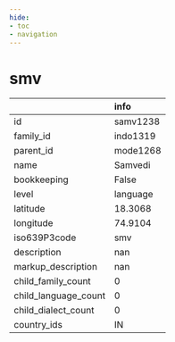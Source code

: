 ```yaml
---
hide:
- toc
- navigation
---
```

# smv
|                      | info     |
|:---------------------|:---------|
| id                   | samv1238 |
| family_id            | indo1319 |
| parent_id            | mode1268 |
| name                 | Samvedi  |
| bookkeeping          | False    |
| level                | language |
| latitude             | 18.3068  |
| longitude            | 74.9104  |
| iso639P3code         | smv      |
| description          | nan      |
| markup_description   | nan      |
| child_family_count   | 0        |
| child_language_count | 0        |
| child_dialect_count  | 0        |
| country_ids          | IN       |